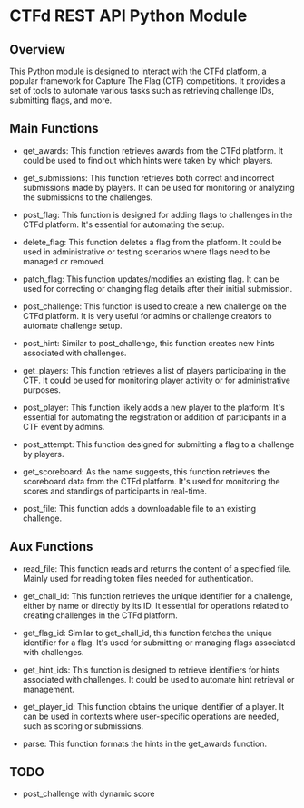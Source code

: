 # CTFd REST API Python Module

## Overview
This Python module is designed to interact with the CTFd platform, a popular framework for Capture The Flag (CTF) competitions. It provides a set of tools to automate various tasks such as retrieving challenge IDs, submitting flags, and more.

## Main Functions
- get_awards: This function retrieves awards from the CTFd platform. It could
  be used to find out which hints were taken by which players.

- get_submissions: This function retrieves both correct and incorrect
  submissions made by players. It can be used for monitoring or analyzing the
  submissions to the challenges.

- post_flag: This function is designed for adding flags to challenges in the
  CTFd platform. It's essential for automating the setup.

- delete_flag: This function deletes a flag from the platform. It could be used
  in administrative or testing scenarios where flags need to be managed or
  removed.

- patch_flag: This function updates/modifies an existing flag. It can be used
  for correcting or changing flag details after their initial submission.

- post_challenge: This function is used to create a new challenge on the CTFd
  platform. It is very useful for admins or challenge creators to automate
  challenge setup.

- post_hint: Similar to post_challenge, this function creates new hints
  associated with challenges. 

- get_players: This function retrieves a list of players participating in the
  CTF. It could be used for monitoring player activity or for administrative
  purposes.

- post_player: This function likely adds a new player to the platform. It's
  essential for automating the registration or addition of participants in a
  CTF event by admins.

- post_attempt: This function designed for submitting a flag to a challenge by
  players. 

- get_scoreboard: As the name suggests, this function retrieves the scoreboard
  data from the CTFd platform. It's used for monitoring the scores and
  standings of participants in real-time.

- post_file: This function adds a downloadable file to an existing challenge.

## Aux Functions
- read_file: This function reads and returns the content of a specified file.
  Mainly used for reading token files needed for authentication.

- get_chall_id: This function retrieves the unique identifier for a challenge,
  either by name or directly by its ID. It essential for operations related to
  creating challenges in the CTFd platform.

- get_flag_id: Similar to get_chall_id, this function fetches the unique
  identifier for a flag. It's used for submitting or managing flags associated
  with challenges.

- get_hint_ids: This function is designed to retrieve identifiers for hints
  associated with challenges. It could be used to automate hint retrieval or
  management.

- get_player_id: This function obtains the unique identifier of a player. It
  can be used in contexts where user-specific operations are needed, such as
  scoring or submissions.

- parse: This function formats the hints in the get_awards function.

## TODO
- post_challenge with dynamic score
